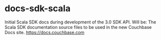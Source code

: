 # docs-sdk-scala
Initial Scala SDK docs during development of the 3.0 SDK API. Will be: The Scala SDK documentation source files to be used in the new Couchbase Docs site. https://docs.couchbase.com
